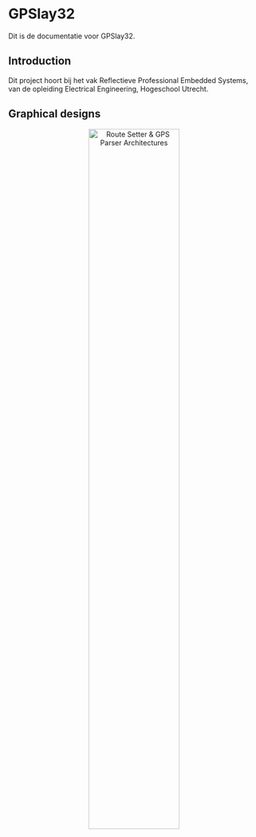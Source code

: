 # GPSlay32

Dit is de documentatie voor GPSlay32. 

## Introduction

Dit project hoort bij het vak Reflectieve Professional Embedded Systems, van de opleiding Electrical Engineering, Hogeschool Utrecht.

## Graphical designs


<p align="center">
  <img src="routesetter_gpsparser.jpg" alt="Route Setter & GPS Parser Architectures" width="60%">
</p>